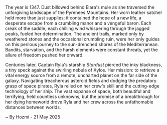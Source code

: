 
The year is 1347.  Dust billowed behind Elara's mule as she traversed the unforgiving landscape of the Pyrenees Mountains.  Her worn leather satchel held more than just supplies; it contained the hope of a new life, a desperate escape from a crumbling manor and a vengeful baron.  Each creak of the saddle, each chilling wind whispering through the jagged peaks, fueled her determination.  The ancient trails, marked only by weathered stones and the occasional crumbling ruin, were her only guides on this perilous journey to the sun-drenched shores of the Mediterranean. Bandits, starvation, and the harsh elements were constant threats, yet the allure of freedom pushed her onward.

Centuries later, Captain Ryla's starship *Stardust* pierced the inky blackness, a tiny speck against the swirling nebula of Xylos.  Her mission: to retrieve a vital energy source from a remote, uncharted planet on the far side of the galaxy.  Navigating treacherous asteroid fields and dodging the predatory grasp of space pirates, Ryla relied on her crew's skill and the cutting-edge technology of her ship.  The vast expanse of space, both beautiful and terrifying, held countless unknowns, but the promise of a breakthrough for her dying homeworld drove Ryla and her crew across the unfathomable distances between worlds.

~ By Hozmi - 21 May 2025
